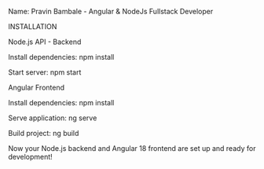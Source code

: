 Name: Pravin Bambale - Angular & NodeJs Fullstack Developer

INSTALLATION

Node.js API - Backend

Install dependencies: npm install

Start server: npm start

Angular Frontend

Install dependencies: npm install

Serve application: ng serve

Build project: ng build

Now your Node.js backend and Angular 18 frontend are set up and ready for development!

